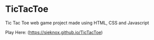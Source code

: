 # TicTacToe
Tic Tac Toe web game project made using HTML, CSS and Javascript

Play Here: (https://sieknox.github.io/TicTacToe)
